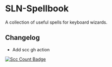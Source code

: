 # SLN-Spellbook

A collection of useful spells for keyboard wizards.

## Changelog

- Add scc gh action

[![Scc Count Badge](https://sloc.xyz/github/boyter/scc/)](https://github.com/boyter/scc/)

